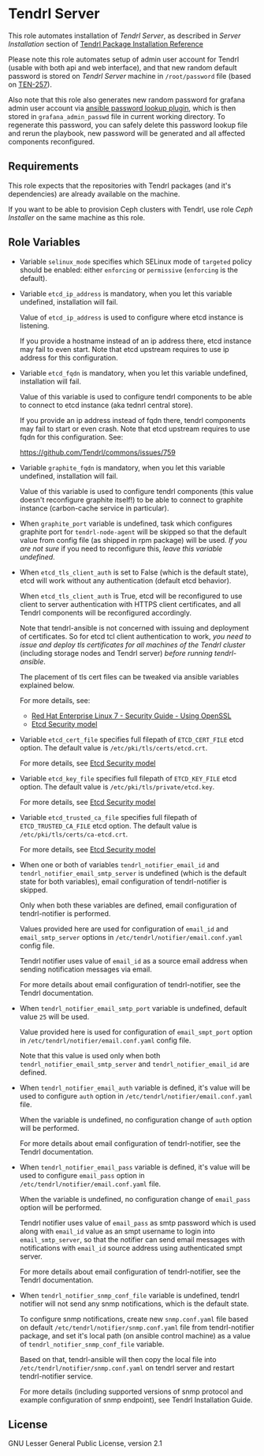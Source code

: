 Tendrl Server
=============

This role automates installation of *Tendrl Server*, as described in *Server
Installation* section of [Tendrl Package Installation
Reference](https://github.com/Tendrl/documentation/wiki/Tendrl-Package-Installation-Reference)

Please note this role automates setup of admin user account for Tendrl (usable
with both api and web interface), and that new random default password is
stored on *Tendrl Server* machine in `/root/password` file (based on
[TEN-257](https://tendrl.atlassian.net/browse/TEN-257)).

Also note that this role
also generates new random password for grafana admin user account
via [ansible password lookup
plugin](https://docs.ansible.com/ansible/latest/playbooks_lookups.html#the-password-lookup),
which is then stored in `grafana_admin_passwd` file in current working
directory. To regenerate this password, you can safely delete this password
lookup file and rerun the playbook, new password will be generated and all
affected components reconfigured.

Requirements
------------

This role expects that the repositories with Tendrl packages (and it's
dependencies) are already available on the machine.

If you want to be able to provision Ceph clusters with Tendrl, use role
*Ceph Installer* on the same machine as this role.

Role Variables
--------------

 *  Variable `selinux_mode` specifies which SELinux mode of `targeted` policy
    should be enabled: either `enforcing` or `permissive` (`enforcing` is the
    default).

 *  Variable `etcd_ip_address` is mandatory, when you let this variable
    undefined, installation will fail.

    Value of `etcd_ip_address` is used to configure where etcd instance is
    listening.

    If you provide a hostname instead of an ip address there, etcd instance may
    fail to even start. Note that etcd upstream requires to use ip address for
    this configuration.

 *  Variable `etcd_fqdn` is mandatory, when you let this variable undefined,
    installation will fail.

    Value of this variable is used to configure tendrl components to be able
    to connect to etcd instance (aka tednrl central store).

    If you provide an ip address instead of fqdn there, tendrl components
    may fail to start or even crash. Note that etcd upstream requires to use
    fqdn for this configuration. See:

    https://github.com/Tendrl/commons/issues/759

 *  Variable `graphite_fqdn` is mandatory, when you let this variable undefined,
    installation will fail.

    Value of this variable is used to configure tendrl components
    (this value doesn't reconfigure graphite itself!) to be able to connect to
    graphite instance (carbon-cache service in particular).

 *  When `graphite_port` variable is undefined, task which configures graphite
    port for `tendrl-node-agent` will be skipped so that the default value from
    config file (as shipped in rpm package) will be used. *If you are not sure*
    if you need to reconfigure this, *leave this variable undefined*.

 *  When `etcd_tls_client_auth` is set to False (which is the default state),
    etcd will work without any authentication (default etcd behavior).

    When `etcd_tls_client_auth` is True, etcd will be reconfigured to use
    client to server authentication with HTTPS client certificates, and all
    Tendrl components will be reconfigured accordingly.

    Note that tendrl-ansible is not concerned with issuing and deployment of
    certificates. So for etcd tcl client authentication to work, *you need to
    issue and deploy tls certificates for all machines of the Tendrl cluster*
    (including storage nodes and Tendrl server) *before running
    tendrl-ansible*.

    The placement of tls cert files can be tweaked via ansible variables
    explained below.

    For more details, see:

    * [Red Hat Enterprise Linux 7 - Security Guide - Using OpenSSL](https://access.redhat.com/documentation/en-us/red_hat_enterprise_linux/7/html/security_guide/sec-using_openssl)
    * [Etcd Security model](https://coreos.com/etcd/docs/latest/op-guide/security.html)

 *  Variable `etcd_cert_file` specifies full filepath of `ETCD_CERT_FILE` etcd
    option. The default value is `/etc/pki/tls/certs/etcd.crt`.

    For more details, see [Etcd Security
    model](https://coreos.com/etcd/docs/latest/op-guide/security.html)

 *  Variable `etcd_key_file` specifies full filepath of `ETCD_KEY_FILE` etcd
    option. The default value is `/etc/pki/tls/private/etcd.key`.

    For more details, see [Etcd Security
    model](https://coreos.com/etcd/docs/latest/op-guide/security.html)

 *  Variable `etcd_trusted_ca_file` specifies full filepath of
    `ETCD_TRUSTED_CA_FILE` etcd option. The default value is
    `/etc/pki/tls/certs/ca-etcd.crt`.

    For more details, see [Etcd Security
    model](https://coreos.com/etcd/docs/latest/op-guide/security.html)

 *  When one or both of variables `tendrl_notifier_email_id` and
    `tendrl_notifier_email_smtp_server` is undefined (which is
    the default state for both variables), email configuration of
    tendrl-notifier is skipped.

    Only when both these variables are defined, email configuration of
    tendrl-notifier is performed.

    Values provided here are used for configuration of `email_id` and
    `email_smtp_server` options in `/etc/tendrl/notifier/email.conf.yaml`
    config file.

    Tendrl notifier uses value of `email_id` as a source email address when
    sending notification messages via email.

    For more details about email configuration of tendrl-notifier, see the
    Tendrl documentation.

 *  When `tendrl_notifier_email_smtp_port` variable is undefined, default value
    `25` will be used.

    Value provided here is used for configuration of `email_smpt_port` option
    in `/etc/tendrl/notifier/email.conf.yaml` config file.

    Note that this value is used only when both
    `tendrl_notifier_email_smtp_server` and `tendrl_notifier_email_id` are
    defined.

 *  When `tendrl_notifier_email_auth` variable is defined, it's value will
    be used to configure `auth` option in
    `/etc/tendrl/notifier/email.conf.yaml` file.

    When the variable is undefined, no configuration change of `auth` option
    will be performed.

    For more details about email configuration of tendrl-notifier, see the
    Tendrl documentation.

 *  When `tendrl_notifier_email_pass` variable is defined, it's value will
    be used to configure `email_pass` option in
    `/etc/tendrl/notifier/email.conf.yaml` file.

    When the variable is undefined, no configuration change of `email_pass`
    option will be performed.

    Tendrl notifier uses value of `email_pass` as smtp password which is
    used along with `email_id` value as an smpt username to login into
    `email_smtp_server`, so that the notifier can send email messages with
    notifications with `email_id` source address using authenticated smpt
    server.

    For more details about email configuration of tendrl-notifier, see the
    Tendrl documentation.

 *  When `tendrl_notifier_snmp_conf_file` variable is undefined, tendrl
    notifier will not send any snmp notifications, which is the default state.

    To configure snmp notifications, create new `snmp.conf.yaml` file
    based on default `/etc/tendrl/notifier/snmp.conf.yaml` file from
    tendrl-notifier package, and set it's local path (on ansible control
    machine) as a value of `tendrl_notifier_snmp_conf_file` variable.

    Based on that, tendrl-ansible will then copy the local file into
    `/etc/tendrl/notifier/snmp.conf.yaml` on tendrl server and restart
    tendrl-notifier service.

    For more details (including supported versions of snmp protocol and example
    configuration of snmp endpoint), see Tendrl Installation Guide.

License
-------

GNU Lesser General Public License, version 2.1
